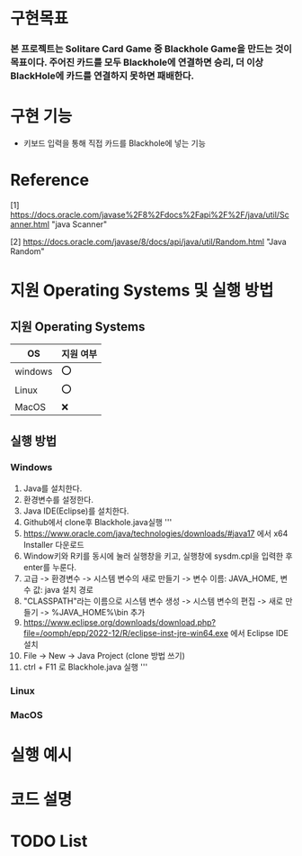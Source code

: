 # 구현목표

### 본 프로젝트는 Solitare Card Game 중 Blackhole Game을 만드는 것이 목표이다. 주어진 카드를 모두 Blackhole에 연결하면 승리, 더 이상 BlackHole에 카드를 연결하지 못하면 패배한다.

# 구현 기능

* 키보드 입력을 통해 직접 카드를 Blackhole에 넣는 기능

# Reference
[1] https://docs.oracle.com/javase%2F8%2Fdocs%2Fapi%2F%2F/java/util/Scanner.html "java Scanner"

[2] https://docs.oracle.com/javase/8/docs/api/java/util/Random.html "Java Random"

# 지원 Operating Systems 및 실행 방법

## 지원 Operating Systems
|OS| 지원 여부 |
|-----|--------|
|windows | :o:  |
| Linux  | :o: |
|MacOS  | :x:  |

## 실행 방법
### Windows

1. Java를 설치한다.
2. 환경변수를 설정한다.
3. Java IDE(Eclipse)를 설치한다.
4. Github에서 clone후 Blackhole.java실행
'''
1. https://www.oracle.com/java/technologies/downloads/#java17 에서 x64 Installer 다운로드
2. Window키와 R키를 동시에 눌러 실행창을 키고, 실행창에 sysdm.cpl을 입력한 후 enter를 누룬다.
2. 고급 -> 환경변수 -> 시스템 변수의 새로 만들기 ->  변수 이름: JAVA_HOME, 변수 값: java 설치 경로
2. "CLASSPATH"라는 이름으로 시스템 변수 생성 -> 시스템 변수의 편집 -> 새로 만들기 -> %JAVA_HOME%\bin 추가
3. https://www.eclipse.org/downloads/download.php?file=/oomph/epp/2022-12/R/eclipse-inst-jre-win64.exe 에서 Eclipse IDE 설치
3. File -> New -> Java Project (clone 방법 쓰기)
4. ctrl + F11 로 Blackhole.java 실행
'''

### Linux

### MacOS

# 실행 예시

# 코드 설명

# TODO List
